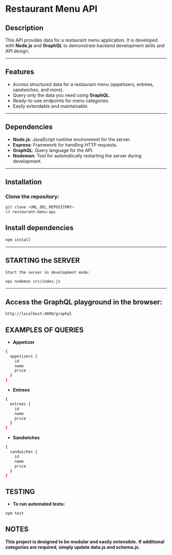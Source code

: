 # Restaurant Menu API

## Description

This API provides data for a restaurant menu application. It is developed with **Node.js** and **GraphQL** to demonstrate backend development skills and API design.

---

## Features

- Access structured data for a restaurant menu (appetizers, entrees, sandwiches, and more).
- Query only the data you need using **GraphQL**.
- Ready-to-use endpoints for menu categories.
- Easily extendable and maintainable.

---

## Dependencies

- **Node.js**: JavaScript runtime environment for the server.
- **Express**: Framework for handling HTTP requests.
- **GraphQL**: Query language for the API.
- **Nodemon**: Tool for automatically restarting the server during development.

---

## Installation

### Clone the repository:

```bash
git clone <URL_DEL_REPOSITORY>
cd restaurant-menu-api
```

## Install dependencies

```bash
npm install
```

---

## STARTING the SERVER

    Start the server in development mode:

```bash
npx nodemon src/index.js
```

---

## Access the GraphQL playground in the browser:

```bash
http://localhost:4000/graphql
```

## EXAMPLES OF QUERIES

- **Appetizer**

```bash
{
  appetizers {
    id
    name
    price
  }
}
```

- **Entrees**

```bash
{
  entrees {
    id
    name
    price
  }
}
```

- **Sandwiches**

```bash
{
  sandwiches {
    id
    name
    price
  }
}
```

## TESTING

- **To run automated tests:**

```bash
npm test
```

## NOTES

**This project is designed to be modular and easily extensible.**
**If additional categories are required, simply update data.js and schema.js.**
